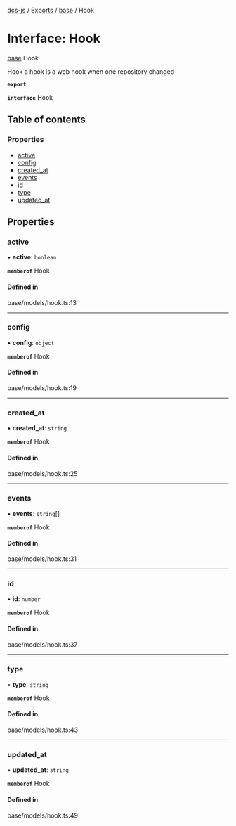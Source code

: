 [dcs-js](../README.md) / [Exports](../modules.md) / [base](../modules/base.md) / Hook

# Interface: Hook

[base](../modules/base.md).Hook

Hook a hook is a web hook when one repository changed

**`export`**

**`interface`** Hook

## Table of contents

### Properties

- [active](base.Hook.md#active)
- [config](base.Hook.md#config)
- [created\_at](base.Hook.md#created_at)
- [events](base.Hook.md#events)
- [id](base.Hook.md#id)
- [type](base.Hook.md#type)
- [updated\_at](base.Hook.md#updated_at)

## Properties

### <a id="active" name="active"></a> active

• **active**: `boolean`

**`memberof`** Hook

#### Defined in

base/models/hook.ts:13

___

### <a id="config" name="config"></a> config

• **config**: `object`

**`memberof`** Hook

#### Defined in

base/models/hook.ts:19

___

### <a id="created_at" name="created_at"></a> created\_at

• **created\_at**: `string`

**`memberof`** Hook

#### Defined in

base/models/hook.ts:25

___

### <a id="events" name="events"></a> events

• **events**: `string`[]

**`memberof`** Hook

#### Defined in

base/models/hook.ts:31

___

### <a id="id" name="id"></a> id

• **id**: `number`

**`memberof`** Hook

#### Defined in

base/models/hook.ts:37

___

### <a id="type" name="type"></a> type

• **type**: `string`

**`memberof`** Hook

#### Defined in

base/models/hook.ts:43

___

### <a id="updated_at" name="updated_at"></a> updated\_at

• **updated\_at**: `string`

**`memberof`** Hook

#### Defined in

base/models/hook.ts:49
